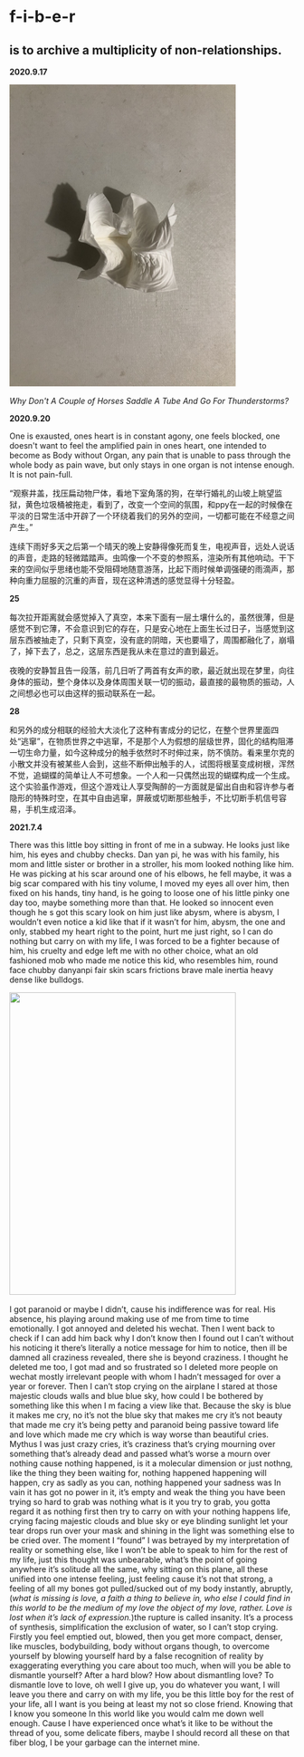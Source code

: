 # f-i-b-e-r

## is to archive a multiplicity of non-relationships.


**2020.9.17**

<img src="https://github.com/f-i-b-e-r/f-i-b-e-r.github.io/blob/master/fiber_pics/fiber01.jpg" width="400" height="533.3" />  

_Why Don't A Couple of Horses Saddle A Tube And Go For Thunderstorms?_ 


**2020.9.20**

One is exausted, ones heart is in constant agony, one feels blocked, one doesn't want to feel the amplified pain in ones heart, one intended to become as Body without Organ, any pain that is unable to pass through the whole body as pain wave, but only stays in one organ is not intense enough. It is not pain-full.

  
“观察井盖，找压扁动物尸体，看地下室角落的狗，在举行婚礼的山坡上眺望监狱，黄色垃圾桶被拖走，看到了，改变一个空间的氛围，和ppy在一起的时候像在平淡的日常生活中开辟了一个环绕着我们的另外的空间，一切都可能在不经意之间产生。”  

连续下雨好多天之后第一个晴天的晚上安静得像死而复生，电视声音，远处人说话的声音，走路的轻微踏踏声。虫鸣像一个不变的参照系，渲染所有其他响动。干下来的空间似乎思绪也能不受阻碍地随意游荡，比起下雨时候单调强硬的雨滴声，那种向重力屈服的沉重的声音，现在这种清透的感觉显得十分轻盈。

**25**

每次拉开距离就会感觉掉入了真空，本来下面有一层土壤什么的，虽然很薄，但是感觉不到它薄，不会意识到它的存在，只是安心地在上面生长过日子，当感觉到这层东西被抽走了，只剩下真空，没有底的阴暗，天也要塌了，周围都融化了，崩塌了，掉下去了，总之，这层东西是我从未在意过的直到最近。
  
夜晚的安静暂且告一段落，前几日听了两首有女声的歌，最近就出现在梦里，向往身体的振动，整个身体以及身体周围关联一切的振动，最直接的最物质的振动，人之间想必也可以由这样的振动联系在一起。

**28**
 
和另外的成分相联的经验大大淡化了这种有害成分的记忆，在整个世界里面四处“逃窜”，在物质世界之中逃窜，不是那个人为假想的层级世界，固化的结构阻滞一切生命力量，如今这种成分的触手依然时不时伸过来，防不慎防。看来里尔克的小散文并没有被某些人会到，这些不断伸出触手的人，试图将根茎变成树根，浑然不觉，追蝴蝶的简单让人不可想象。一个人和一只偶然出现的蝴蝶构成一个生成。这个实验虽作游戏，但这个游戏让人享受陶醉的一方面就是留出自由和容许参与者隐形的特殊时空，在其中自由逃窜，屏蔽或切断那些触手，不比切断手机信号容易，手机生成沼泽。

**2021.7.4**

There was this little boy sitting in front of me in a subway. He looks just like him, his eyes and chubby checks. Dan yan pi, he was with his family, his mom and little sister or brother in a stroller, his mom looked nothing like him. He was picking at his scar around one of his elbows, he fell maybe, it was a big scar compared with his tiny volume, I moved my eyes all over him, then fixed on his hands, tiny hand, is he going to loose one of his little pinky one day too, maybe something more than that. He looked so innocent even though he s got this scary look on him just like abysm, where is abysm, I wouldn’t even notice a kid like that if it wasn’t for him, abysm, the one and only, stabbed my heart right to the point, hurt me just right, so I can do nothing but carry on with my life, I was forced to be a fighter because of him, his cruelty and edge left me with no other choice, what an old fashioned mob who made me notice this kid, who resembles him, round face chubby danyanpi fair skin scars frictions brave male inertia heavy dense like bulldogs.

<img src="https://github.com/f-i-b-e-r/f-i-b-e-r.github.io/blob/master/fiber_pics/fiber02.jpg" width="400" height="533.3" />  

I got paranoid or maybe I didn’t, cause his indifference was for real. His absence, his playing around making use of me from time to time emotionally. I got annoyed and deleted his wechat. Then I went back to check if I can add him back why I don’t know then I found out I can’t without his noticing it there’s literally a notice message for him to notice, then ill be damned all craziness revealed, there she is beyond craziness. I thought he deleted me too, I got mad and so frustrated so I deleted more people on wechat mostly irrelevant people with whom I hadn’t messaged for over a year or forever. Then I can’t stop crying on the airplane I stared at those majestic clouds walls and blue blue sky, how could I be bothered by something like this when I m facing a view like that. Because the sky is blue it makes me cry, no it’s not the blue sky that makes me cry it’s not beauty that made me cry it’s being petty and paranoid being passive toward life and love which made me cry which is way worse than beautiful cries. Mythus I was just crazy cries, it’s craziness that’s crying mourning over something that’s already dead and passed what’s worse a mourn over nothing cause nothing happened, is it a molecular dimension or just nothng, like the thing they been waiting for, nothing happened happening will happen, cry as sadly as you can, nothing happened your sadness was In vain it has got no power in it, it’s empty and weak the thing you have been trying so hard to grab was nothing what is it you try to grab, you gotta regard it as nothing first then try to carry on with your nothing happens life, crying facing majestic clouds and blue sky or eye blinding sunlight let your tear drops run over your mask and shining in the light was something else to be cried over.
The moment I “found” I was betrayed by my interpretation of reality or something else, like I won’t be able to speak to him for the rest of my life, just this thought was unbearable, what’s the point of going anywhere it’s solitude all the same, why sitting on this plane, all these unified into one intense feeling, just feeling cause it’s not that strong, a feeling of all my bones got pulled/sucked out of my body instantly, abruptly, (*what is missing is love, a faith a thing to believe in, who else I could find in this world to be the medium of my love the object of my love, rather. Love is lost when it’s lack of expression.*)the rupture is called insanity. It’s a process of synthesis, simplification the exclusion of water, so I can’t stop crying. Firstly you feel emptied out, blowed, then you get more compact, denser, like muscles, bodybuilding, body without organs though, to overcome yourself by blowing yourself hard by a false recognition of reality by exaggerating everything you care about too much, when will you be able to dismantle yourself? After a hard blow? How about dismantling love? To dismantle love to love, oh well I give up, you do whatever you want, I will leave you there and carry on with my life, you be this little boy for the rest of your life, all I want is you being at least my not so close friend. Knowing that I know you someone In this world like you would calm me down well enough. Cause I have experienced once what’s it like to be without the thread of you, some delicate fibers, maybe I should record all these on that fiber blog, I be your garbage can the internet mine.
